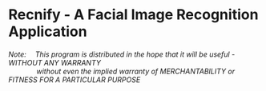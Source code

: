 <h1>Recnify - A Facial Image Recognition Application</h1>
<h6>Note: &emsp;This program is distributed in the hope that it will be useful - WITHOUT ANY WARRANTY<br>
&emsp;&emsp;&emsp;&emsp;without even the implied warranty of MERCHANTABILITY or FITNESS FOR A PARTICULAR PURPOSE</h6>
